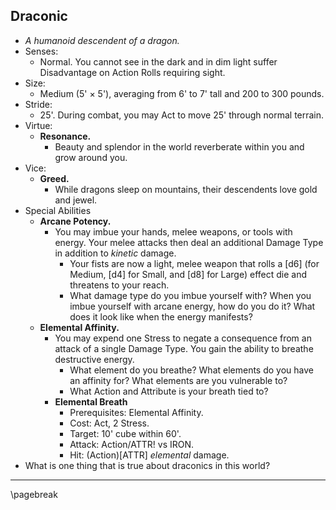 ## Draconic

* *A humanoid descendent of a dragon.*
* Senses:
    * Normal. You cannot see in the dark and in dim light suffer Disadvantage on Action Rolls requiring sight.
* Size:
    * Medium (5' × 5'), averaging from 6' to 7' tall and 200 to 300 pounds.
* Stride:
    * 25'. During combat, you may Act to move 25' through normal terrain.
* Virtue:
    * **Resonance.**
        * Beauty and splendor in the world reverberate within you and grow around you.
* Vice:
    * **Greed.**
        * While dragons sleep on mountains, their descendents love gold and jewel.
* Special Abilities
    * **Arcane Potency.**
        * You may imbue your hands, melee weapons, or tools with energy. Your melee attacks then deal an additional Damage Type in addition to *kinetic* damage.
            * Your fists are now a light, melee weapon that rolls a \[d6\] (for Medium, \[d4\] for Small, and \[d8\] for Large) effect die and threatens to your reach.
            * What damage type do you imbue yourself with? When you imbue yourself with arcane energy, how do you do it? What does it look like when the energy manifests?
    * **Elemental Affinity.**
        * You may expend one Stress to negate a consequence from an attack of a single Damage Type. You gain the ability to breathe destructive energy.
            * What element do you breathe? What elements do you have an affinity for? What elements are you vulnerable to?
            * What Action and Attribute is your breath tied to?
        * **Elemental Breath**
            * Prerequisites: Elemental Affinity.
            * Cost: Act, 2 Stress.
            * Target: 10' cube within 60'.
            * Attack: Action/ATTR! vs IRON.
            * Hit: (Action)[ATTR] *elemental* damage.
* What is one thing that is true about draconics in this world?

* * * * * * * * * * * * * * * * * * * * * * * * * * * * * * * * * * * * * * * *

\pagebreak
